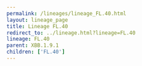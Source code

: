 ```yaml
---
permalink: /lineages/lineage_FL.40.html
layout: lineage_page
title: Lineage FL.40
redirect_to: ../lineage.html?lineage=FL.40
lineage: FL.40
parent: XBB.1.9.1
children: ['FL.40']
---
```

